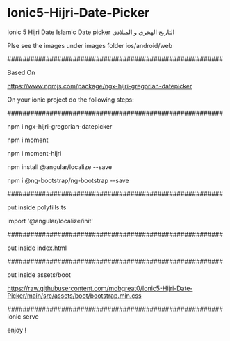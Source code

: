 # Ionic5-Hijri-Date-Picker
Ionic 5 Hijri Date Islamic Date picker التاريخ الهجري و الميلادي 

Plse see the images under images folder
ios/android/web

########################################################

Based On

https://www.npmjs.com/package/ngx-hijri-gregorian-datepicker



On your ionic project do the following steps:

########################################################

npm i ngx-hijri-gregorian-datepicker

npm i moment

npm i moment-hijri

npm install @angular/localize --save

npm i @ng-bootstrap/ng-bootstrap --save

########################################################

put inside polyfills.ts

import '@angular/localize/init'

########################################################

put inside index.html

  <link rel="stylesheet" href="assets/boot/bootstrap.min.css">
  
  <!-- <link rel="stylesheet" href="https://maxcdn.bootstrapcdn.com/bootstrap/4.4.1/css/bootstrap.min.css"> -->
  
########################################################  

put inside assets/boot

https://raw.githubusercontent.com/mobgreat0/Ionic5-Hijri-Date-Picker/main/src/assets/boot/bootstrap.min.css

########################################################
ionic serve

enjoy !

